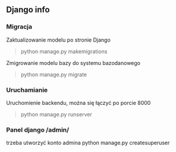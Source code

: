 ## Django info

### Migracja
Zaktualizowanie modelu po stronie Django
> python manage.py makemigrations

Zmigrowanie modelu bazy do systemu bazodanowego
> python manage.py migrate

### Uruchamianie 
Uruchomienie backendu, można się łączyć po porcie 8000
>python manage.py runserver

### Panel django /admin/
trzeba utworzyć konto admina
python manage.py createsuperuser
